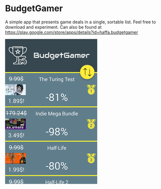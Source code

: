 # BudgetGamer

A simple app that presents game deals in a single, sortable list. Feel free to download and experiment. Can also be found at https://play.google.com/store/apps/details?id=haffa.budgetgamer

![Screenshot](https://github.com/Haffinsky/BudgetGamer/blob/master/Screenshot.png)
